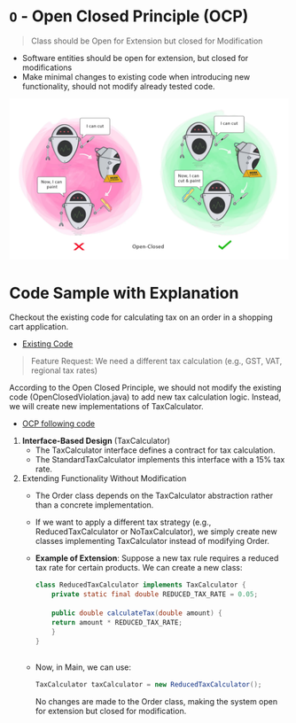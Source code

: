 # ```O``` - Open Closed Principle (OCP)

> Class should be Open for Extension but closed for Modification


- Software entities should be open for extension, but closed for modifications
- Make minimal changes to existing code when introducing new functionality, should not modify already tested code.

![open-close.png](../../images/open-closed.png)
  


# Code Sample with Explanation

Checkout the existing code for calculating tax on an order in a shopping cart application.
- [Existing Code](../../code/solidPrinciples/OpenClosed/OpenClosedViolation.java)
> Feature Request: We need a different tax calculation (e.g., GST, VAT, regional tax rates)

According to the Open Closed Principle, we should not modify the existing code (OpenClosedViolation.java) to add new tax calculation logic. Instead, we will create new implementations of TaxCalculator.
- [OCP following code](../../code/solidPrinciples/OpenClosed/OpenClosedFixed.java)

1. **Interface-Based Design** (TaxCalculator)
    - The TaxCalculator interface defines a contract for tax calculation.
    - The StandardTaxCalculator implements this interface with a 15% tax rate. 
2. Extending Functionality Without Modification
   - The Order class depends on the TaxCalculator abstraction rather than a concrete implementation.
   - If we want to apply a different tax strategy (e.g., ReducedTaxCalculator or NoTaxCalculator), we simply create new classes implementing TaxCalculator instead of modifying Order.
   


   - **Example of Extension**: 
   Suppose a new tax rule requires a reduced tax rate for certain products. We can create a new class:
      ```java
      class ReducedTaxCalculator implements TaxCalculator {
          private static final double REDUCED_TAX_RATE = 0.05;
          
          public double calculateTax(double amount) {
          return amount * REDUCED_TAX_RATE;
          }
      }
                
      ```
        
   - Now, in Main, we can use:
      ```java
      TaxCalculator taxCalculator = new ReducedTaxCalculator();
     ```
      No changes are made to the Order class, making the system open for extension but closed for modification.

